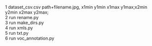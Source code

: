 1 dataset_csv.csv path+filename.jpg, x1min y1min x1max y1max;x2min y2min x2max y2max;  
2 run rename.py  
3 run make_dirs.py  
4 run xmls.py  
5 run txt.py  
6 run voc_annotation.py  
